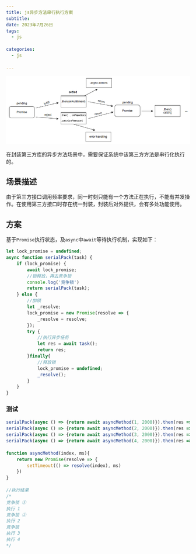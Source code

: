 ```yaml
---
title: js异步方法串行执行方案
subtitle: 
date: 2023年7月26日
tags: 
  - js

categories:
  - js

---
```


![img](assets/promises.png)

在封装第三方库的异步方法场景中，需要保证系统中该第三方方法是串行化执行的。

<!--more-->

## 场景描述

由于第三方接口调用频率要求，同一时刻只能有一个方法正在执行，不能有并发操作。在使用第三方接口时存在统一封装，封装后对外提供，会有多处功能使用。

## 方案

基于`Promise`执行状态，及`async`中`await`等待执行机制，实现如下：

```js
let lock_promise = undefined;
async function serialPack(task) {
    if (lock_promise) {
        await lock_promise;
        //锁释放，再去竞争锁
        console.log('竞争锁')
        return serialPack(task);
    } else {
        //加锁
        let _resolve;
        lock_promise = new Promise(resolve => {
            _resolve = resolve;
        });
        try {
            //执行异步任务
            let res = await task();
            return res;
        }finally{
            //释放锁
            lock_promise = undefined;
            _resolve();
        }
    }
}
```

### 测试

```js
serialPack(async () => {return await asyncMethod(1, 2000)}).then(res => {console.log('执行', res)})
serialPack(async () => {return await asyncMethod(2, 2000)}).then(res => {console.log('执行', res)})
serialPack(async () => {return await asyncMethod(3, 2000)}).then(res => {console.log('执行', res)})
serialPack(async () => {return await asyncMethod(4, 2000)}).then(res => {console.log('执行', res)})

function asyncMethod(index, ms){
    return new Promise(resolve => {
        setTimeout(() => resolve(index), ms)
    })
}

//执行结果
/*
竞争锁 ③
执行 1
竞争锁 ②
执行 2
竞争锁
执行 3
执行 4
*/
```
